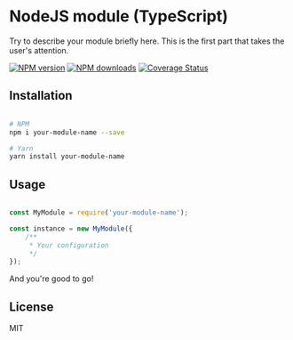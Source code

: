 # NodeJS module (TypeScript)

Try to describe your module briefly here. This is the first part that takes the user's attention.

[![NPM version][npm-image]][npm-url]
[![NPM downloads][downloads-image]][downloads-url]
[![Coverage Status][coveralls-image]][coveralls-url]

## Installation

```sh

# NPM
npm i your-module-name --save

# Yarn
yarn install your-module-name

```

## Usage

```js

const MyModule = require('your-module-name');

const instance = new MyModule({
    /**
     * Your configuration
     */
});

```

And you're good to go!

## License

MIT

[npm-image]: https://img.shields.io/npm/v/@itemsjs/config.svg?color=orange
[npm-url]: https://npmjs.org/package/@itemsjs/config
[downloads-image]: https://img.shields.io/npm/dt/@itemsjs/config.svg
[downloads-url]: https://npmjs.org/package/@itemsjs/config
[coveralls-image]: http://coveralls.io
[coveralls-url]: https://coveralls.io